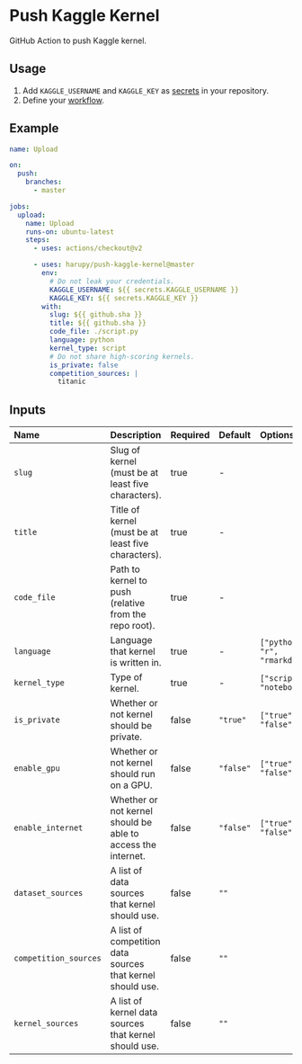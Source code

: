 # Push Kaggle Kernel

GitHub Action to push Kaggle kernel.

## Usage

1. Add `KAGGLE_USERNAME` and `KAGGLE_KEY` as [secrets][secrets] in your repository.
2. Define your [workflow][workflow].

[secrets]: https://help.github.com/en/actions/configuring-and-managing-workflows/creating-and-storing-encrypted-secrets
[workflow]: https://help.github.com/en/actions/reference/workflow-syntax-for-github-actions

## Example

```yaml
name: Upload

on:
  push:
    branches:
      - master

jobs:
  upload:
    name: Upload
    runs-on: ubuntu-latest
    steps:
      - uses: actions/checkout@v2

      - uses: harupy/push-kaggle-kernel@master
        env:
          # Do not leak your credentials.
          KAGGLE_USERNAME: ${{ secrets.KAGGLE_USERNAME }}
          KAGGLE_KEY: ${{ secrets.KAGGLE_KEY }}
        with:
          slug: ${{ github.sha }}
          title: ${{ github.sha }}
          code_file: ./script.py
          language: python
          kernel_type: script
          # Do not share high-scoring kernels.
          is_private: false
          competition_sources: |
            titanic
```

## Inputs

| Name                  | Description                                                  | Required | Default   | Options                        |
| :-------------------- | :----------------------------------------------------------- | :------- | :-------- | :----------------------------- |
| `slug`                | Slug of kernel (must be at least five characters).           | true     | -         |                                |
| `title`               | Title of kernel (must be at least five characters).          | true     | -         |                                |
| `code_file`           | Path to kernel to push (relative from the repo root).        | true     | -         |                                |
| `language`            | Language that kernel is written in.                          | true     | -         | `["python", "r", "rmarkdown"]` |
| `kernel_type`         | Type of kernel.                                              | true     | -         | `["script", "notebook"]`       |
| `is_private`          | Whether or not kernel should be private.                     | false    | `"true"`  | `["true", "false"]`            |
| `enable_gpu`          | Whether or not kernel should run on a GPU.                   | false    | `"false"` | `["true", "false"]`            |
| `enable_internet`     | Whether or not kernel should be able to access the internet. | false    | `"false"` | `["true", "false"]`            |
| `dataset_sources`     | A list of data sources that kernel should use.               | false    | `""`      |                                |
| `competition_sources` | A list of competition data sources that kernel should use.   | false    | `""`      |                                |
| `kernel_sources`      | A list of kernel data sources that kernel should use.        | false    | `""`      |                                |
